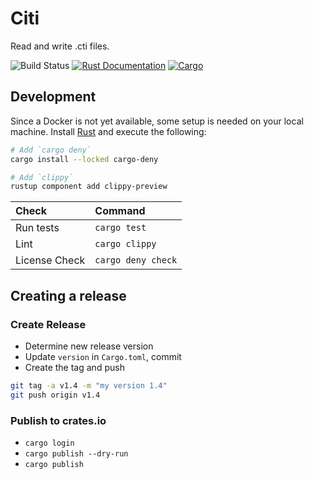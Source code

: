 # Citi
Read and write .cti files.

![Build Status](https://github.com/Wave-View-Imaging/citi/actions/workflows/ci.yml/badge.svg)
[![Rust Documentation](https://docs.rs/citi/badge.svg)](docs.rs/citi)
[![Cargo](https://img.shields.io/crates/d/citi)](https://crates.io/crates/citi/)

## Development
Since a Docker is not yet available, some setup is needed on your local machine.
Install [Rust](https://www.rust-lang.org/) and execute the following:
```bash
# Add `cargo deny`
cargo install --locked cargo-deny

# Add `clippy`
rustup component add clippy-preview
```

| Check         | Command            |
|:--------------|:-------------------|
| Run tests     | `cargo test`       |
| Lint          | `cargo clippy`     |
| License Check | `cargo deny check` |

## Creating a release

### Create Release
- Determine new release version
- Update `version` in `Cargo.toml`, commit
- Create the tag and push
```bash
git tag -a v1.4 -m "my version 1.4"
git push origin v1.4
```

### Publish to crates.io
- `cargo login`
- `cargo publish --dry-run`
- `cargo publish`
